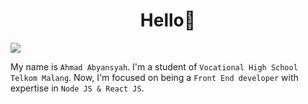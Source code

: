 <h1 align="center">Hello👋</h1>


<img src="https://user-images.githubusercontent.com/73097560/115834477-dbab4500-a447-11eb-908a-139a6edaec5c.gif">

<!-- Bio -->
My name is `Ahmad Abyansyah`. I'm a student of `Vocational High School Telkom Malang`. Now, I'm focused on being a `Front End developer` with expertise in `Node JS & React JS`.

